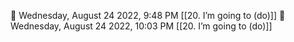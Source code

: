 🍅 Wednesday, August 24 2022, 9:48 PM [[20. I’m going to (do)]]
🍅 Wednesday, August 24 2022, 10:03 PM [[20. I’m going to (do)]]